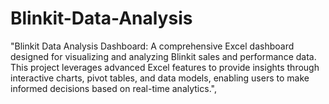 # Blinkit-Data-Analysis
"Blinkit Data Analysis Dashboard: A comprehensive Excel dashboard designed for visualizing and analyzing Blinkit sales and performance data. This project leverages advanced Excel features to provide insights through interactive charts, pivot tables, and data models, enabling users to make informed decisions based on real-time analytics.", 
